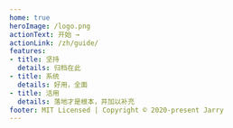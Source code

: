 ```yaml
---
home: true
heroImage: /logo.png
actionText: 开始 →
actionLink: /zh/guide/
features:
- title: 坚持
  details: 归档在此
- title: 系统
  details: 好用，全面
- title: 活用
  details: 落地才是根本，并加以补充
footer: MIT Licensed | Copyright © 2020-present Jarry
---
```

